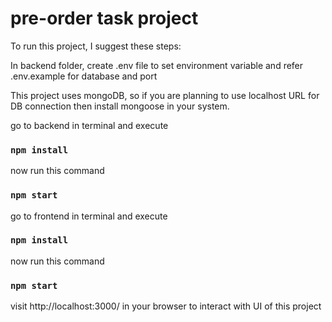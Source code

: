 # pre-order task project

To run this project, I suggest these steps:

In backend folder, create .env file to set environment variable and refer .env.example for database and port

This project uses mongoDB, so if you are planning to use localhost URL for DB connection then install mongoose in your system.

go to backend in terminal and execute
### `npm install`

now run this command
### `npm start`

go to frontend in terminal and execute
### `npm install`

now run this command
### `npm start`

visit http://localhost:3000/ in your browser to interact with UI of this project